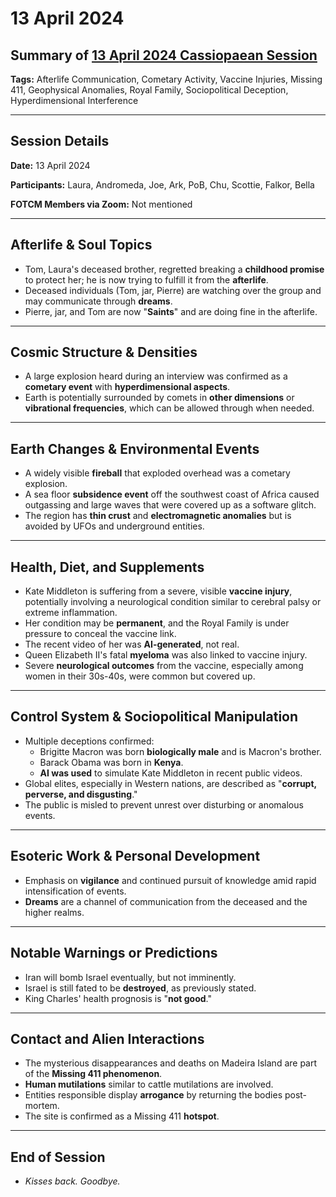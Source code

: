 # 13 April 2024

## Summary of [13 April 2024 Cassiopaean Session](https://cassiopaea.org/forum/threads/session-13-april-2024.54519/)

**Tags:** Afterlife Communication, Cometary Activity, Vaccine Injuries, Missing 411, Geophysical Anomalies, Royal Family, Sociopolitical Deception, Hyperdimensional Interference

---


## Session Details

**Date:** 13 April 2024

**Participants:** Laura, Andromeda, Joe, Ark, PoB, Chu, Scottie, Falkor, Bella

**FOTCM Members via Zoom:** Not mentioned

---


## Afterlife & Soul Topics

- Tom, Laura's deceased brother, regretted breaking a **childhood promise** to protect her; he is now trying to fulfill it from the **afterlife**.
- Deceased individuals (Tom, jar, Pierre) are watching over the group and may communicate through **dreams**.
- Pierre, jar, and Tom are now "**Saints**" and are doing fine in the afterlife.

---


## Cosmic Structure & Densities

- A large explosion heard during an interview was confirmed as a **cometary event** with **hyperdimensional aspects**.
- Earth is potentially surrounded by comets in **other dimensions** or **vibrational frequencies**, which can be allowed through when needed.

---


## Earth Changes & Environmental Events

- A widely visible **fireball** that exploded overhead was a cometary explosion.
- A sea floor **subsidence event** off the southwest coast of Africa caused outgassing and large waves that were covered up as a software glitch.
- The region has **thin crust** and **electromagnetic anomalies** but is avoided by UFOs and underground entities.

---


## Health, Diet, and Supplements

- Kate Middleton is suffering from a severe, visible **vaccine injury**, potentially involving a neurological condition similar to cerebral palsy or extreme inflammation.
- Her condition may be **permanent**, and the Royal Family is under pressure to conceal the vaccine link.
- The recent video of her was **AI-generated**, not real.
- Queen Elizabeth II's fatal **myeloma** was also linked to vaccine injury.
- Severe **neurological outcomes** from the vaccine, especially among women in their 30s-40s, were common but covered up.

---


## Control System & Sociopolitical Manipulation

- Multiple deceptions confirmed:
    - Brigitte Macron was born **biologically male** and is Macron's brother.
    - Barack Obama was born in **Kenya**.
    - **AI was used** to simulate Kate Middleton in recent public videos.
- Global elites, especially in Western nations, are described as "**corrupt, perverse, and disgusting**."
- The public is misled to prevent unrest over disturbing or anomalous events.

---


## Esoteric Work & Personal Development

- Emphasis on **vigilance** and continued pursuit of knowledge amid rapid intensification of events.
- **Dreams** are a channel of communication from the deceased and the higher realms.

---


## Notable Warnings or Predictions

- Iran will bomb Israel eventually, but not imminently.
- Israel is still fated to be **destroyed**, as previously stated.
- King Charles' health prognosis is "**not good**."

---


## Contact and Alien Interactions

- The mysterious disappearances and deaths on Madeira Island are part of the **Missing 411 phenomenon**.
- **Human mutilations** similar to cattle mutilations are involved.
- Entities responsible display **arrogance** by returning the bodies post-mortem.
- The site is confirmed as a Missing 411 **hotspot**.

---


## End of Session

- *Kisses back. Goodbye.*



